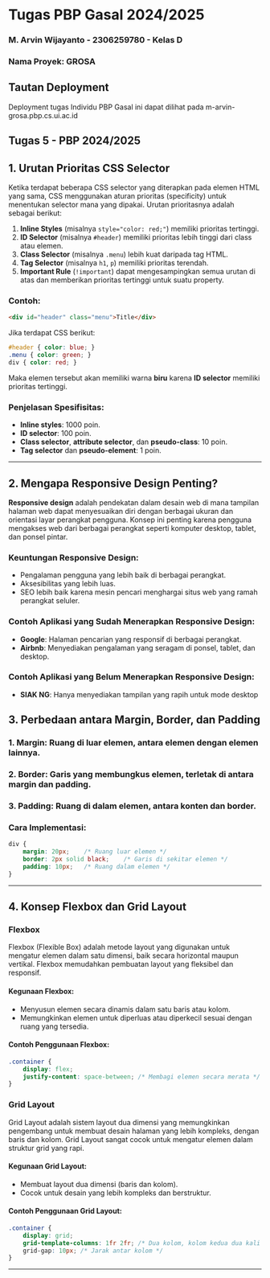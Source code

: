 # Tugas PBP Gasal 2024/2025
### M. Arvin Wijayanto - 2306259780 - Kelas D
### Nama Proyek: GROSA

## Tautan Deployment
Deployment tugas Individu PBP Gasal ini dapat dilihat pada m-arvin-grosa.pbp.cs.ui.ac.id

## Tugas 5 - PBP 2024/2025

## 1. Urutan Prioritas CSS Selector
Ketika terdapat beberapa CSS selector yang diterapkan pada elemen HTML yang sama, CSS menggunakan aturan prioritas (specificity) untuk menentukan selector mana yang dipakai. Urutan prioritasnya adalah sebagai berikut:

1. **Inline Styles** (misalnya `style="color: red;"`) memiliki prioritas tertinggi.
2. **ID Selector** (misalnya `#header`) memiliki prioritas lebih tinggi dari class atau elemen.
3. **Class Selector** (misalnya `.menu`) lebih kuat daripada tag HTML.
4. **Tag Selector** (misalnya `h1`, `p`) memiliki prioritas terendah.
5. **Important Rule** (`!important`) dapat mengesampingkan semua urutan di atas dan memberikan prioritas tertinggi untuk suatu property.

### Contoh:
```html
<div id="header" class="menu">Title</div>
```

Jika terdapat CSS berikut:
```css
#header { color: blue; }
.menu { color: green; }
div { color: red; }
```
Maka elemen tersebut akan memiliki warna **biru** karena **ID selector** memiliki prioritas tertinggi.

### Penjelasan Spesifisitas:
- **Inline styles**: 1000 poin.
- **ID selector**: 100 poin.
- **Class selector**, **attribute selector**, dan **pseudo-class**: 10 poin.
- **Tag selector** dan **pseudo-element**: 1 poin.

---

## 2. Mengapa Responsive Design Penting?
**Responsive design** adalah pendekatan dalam desain web di mana tampilan halaman web dapat menyesuaikan diri dengan berbagai ukuran dan orientasi layar perangkat pengguna. Konsep ini penting karena pengguna mengakses web dari berbagai perangkat seperti komputer desktop, tablet, dan ponsel pintar.

### Keuntungan Responsive Design:
- Pengalaman pengguna yang lebih baik di berbagai perangkat.
- Aksesibilitas yang lebih luas.
- SEO lebih baik karena mesin pencari menghargai situs web yang ramah perangkat seluler.

### Contoh Aplikasi yang Sudah Menerapkan Responsive Design:
- **Google**: Halaman pencarian yang responsif di berbagai perangkat.
- **Airbnb**: Menyediakan pengalaman yang seragam di ponsel, tablet, dan desktop.

### Contoh Aplikasi yang Belum Menerapkan Responsive Design:
- **SIAK NG**: Hanya menyediakan tampilan yang rapih untuk mode desktop

## 3. Perbedaan antara Margin, Border, dan Padding
### 1. **Margin**: Ruang di luar elemen, antara elemen dengan elemen lainnya.
### 2. **Border**: Garis yang membungkus elemen, terletak di antara margin dan padding.
### 3. **Padding**: Ruang di dalam elemen, antara konten dan border.

### Cara Implementasi:
```css
div {
    margin: 20px;    /* Ruang luar elemen */
    border: 2px solid black;    /* Garis di sekitar elemen */
    padding: 10px;   /* Ruang dalam elemen */
}
```

---

## 4. Konsep Flexbox dan Grid Layout

### **Flexbox**
Flexbox (Flexible Box) adalah metode layout yang digunakan untuk mengatur elemen dalam satu dimensi, baik secara horizontal maupun vertikal. Flexbox memudahkan pembuatan layout yang fleksibel dan responsif.

#### Kegunaan Flexbox:
- Menyusun elemen secara dinamis dalam satu baris atau kolom.
- Memungkinkan elemen untuk diperluas atau diperkecil sesuai dengan ruang yang tersedia.

#### Contoh Penggunaan Flexbox:
```css
.container {
    display: flex;
    justify-content: space-between; /* Membagi elemen secara merata */
}
```

### **Grid Layout**
Grid Layout adalah sistem layout dua dimensi yang memungkinkan pengembang untuk membuat desain halaman yang lebih kompleks, dengan baris dan kolom. Grid Layout sangat cocok untuk mengatur elemen dalam struktur grid yang rapi.

#### Kegunaan Grid Layout:
- Membuat layout dua dimensi (baris dan kolom).
- Cocok untuk desain yang lebih kompleks dan berstruktur.

#### Contoh Penggunaan Grid Layout:
```css
.container {
    display: grid;
    grid-template-columns: 1fr 2fr; /* Dua kolom, kolom kedua dua kali lebih besar */
    grid-gap: 10px; /* Jarak antar kolom */
}
```

---